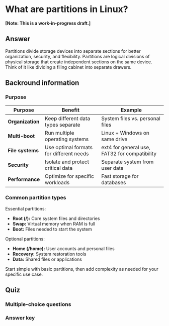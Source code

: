 # What are partitions in Linux?

**[Note: This is a work-in-progress draft.]**

## Answer

Partitions divide storage devices into separate sections for better organization, security, and flexibility. Partitions are logical divisions of physical storage that create independent sections on the same device. Think of it like dividing a filing cabinet into separate drawers.

## Backround information

### Purpose

| Purpose | Benefit | Example |
|---------|---------|---------|
| **Organization** | Keep different data types separate | System files vs. personal files |
| **Multi-boot** | Run multiple operating systems | Linux + Windows on same drive |
| **File systems** | Use optimal formats for different needs | ext4 for general use, FAT32 for compatibility |
| **Security** | Isolate and protect critical data | Separate system from user data |
| **Performance** | Optimize for specific workloads | Fast storage for databases |

### Common partition types

Essential partitions:
- **Root (/):** Core system files and directories
- **Swap:** Virtual memory when RAM is full
- **Boot:** Files needed to start the system

Optional partitions:
- **Home (/home):** User accounts and personal files
- **Recovery:** System restoration tools
- **Data:** Shared files or applications

Start simple with basic partitions, then add complexity as needed for your specific use case.

## Quiz

### Multiple-choice questions

### Answer key
